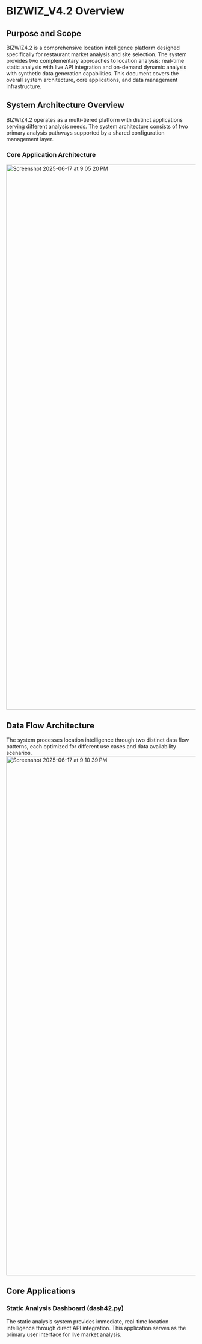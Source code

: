 # BIZWIZ_V4.2 Overview

## Purpose and Scope
BIZWIZ4.2 is a comprehensive location intelligence platform designed specifically for restaurant market analysis and site selection. The system provides two complementary approaches to location analysis: real-time static analysis with live API integration and on-demand dynamic analysis with synthetic data generation capabilities. This document covers the overall system architecture, core applications, and data management infrastructure.

## System Architecture Overview
BIZWIZ4.2 operates as a multi-tiered platform with distinct applications serving different analysis needs. The system architecture consists of two primary analysis pathways supported by a shared configuration management layer.

### Core Application Architecture
<img width="1445" alt="Screenshot 2025-06-17 at 9 05 20 PM" src="https://github.com/user-attachments/assets/4068c7eb-c663-4946-9c0d-0a81117817f3" />

## Data Flow Architecture
The system processes location intelligence through two distinct data flow patterns, each optimized for different use cases and data availability scenarios.
<img width="1377" alt="Screenshot 2025-06-17 at 9 10 39 PM" src="https://github.com/user-attachments/assets/4349ef3b-c6b5-4b21-8e2a-a59ab80bf645" />

## Core Applications
### Static Analysis Dashboard (dash42.py)
The static analysis system provides immediate, real-time location intelligence through direct API integration. This application serves as the primary user interface for live market analysis.
